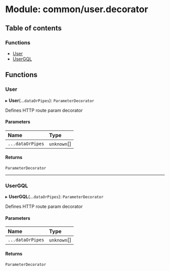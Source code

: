 # Module: common/user.decorator

## Table of contents

### Functions

- [User](common_user_decorator.md#user)
- [UserGQL](common_user_decorator.md#usergql)

## Functions

### User

▸ **User**(...`dataOrPipes`): `ParameterDecorator`

Defines HTTP route param decorator

#### Parameters

| Name | Type |
| :------ | :------ |
| `...dataOrPipes` | `unknown`[] |

#### Returns

`ParameterDecorator`

___

### UserGQL

▸ **UserGQL**(...`dataOrPipes`): `ParameterDecorator`

Defines HTTP route param decorator

#### Parameters

| Name | Type |
| :------ | :------ |
| `...dataOrPipes` | `unknown`[] |

#### Returns

`ParameterDecorator`
